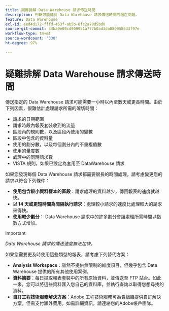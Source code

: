 ```yaml
---
title: 疑難排解 Data Warehouse 請求傳送時間
description: 判斷可能延長 Data Warehouse 請求傳送時間的潛在問題。
feature: Data Warehouse
exl-id: eed4d172-fffd-453f-ab5b-0fc2a79d5bd0
source-git-commit: 34ba0e09cd909951a777b0ad3da080958633f97e
workflow-type: tm+mt
source-wordcount: '330'
ht-degree: 97%

---
```


# 疑難排解 Data Warehouse 請求傳送時間

傳送指定的 Data Warehouse 請求可能需要一小時以內至數天或更長時間。由於下列因素，很難估計處理請求所需的確切時間：

* 請求的日期範圍
* 請求時段內報表套裝收到的流量
* 區段內的規則數，以及區段內使用的變數
* 區段中包含的資料量
* 使用的劃分數，以及每個劃分內的不重複值數
* 使用的量度數
* 處理中的同時請求數
* VISTA 規則，如果已設定為套用至 DataWarehouse 請求

如果您發現每個 Data Warehouse 請求都需要很長的時間處理，請考慮變更您的請求以符合下列條件：

* **使用包含較小資料樣本的區段**：請求處理的資料越少，傳回報表的速度就越快。
* **以 14 天或更短時間為間隔執行請求**：處理較小請求的速度比處理較大的請求來得快。
* **使用較少劃分：** Data Warehouse 請求中的許多劃分會讓處理所需時間以指數方式增加。

>[!IMPORTANT]
>
> *Data Warehouse 請求的傳送速度無法加快。*

如果您需要更及時使用這些類型的報表，請考慮下列替代方案：

* **Analysis Workspace**：雖然不提供無限制的維度項目，但幾乎包含 Data Warehouse 提供的所有其他使用案例。
* **資料摘要**：每日擷取報表套裝中的所有原始資料，並傳送至 FTP 站台。如此一來，您可以將這些資料匯入您自己的資料庫，並執行查詢以取得您想尋找的資料。
* **自訂工程技術服務解決方案**：Adobe 工程技術服務可為貴組織提供自訂解決方案，但需支付額外費用。如需詳細資訊，請連絡您的Adobe帳戶團隊。
